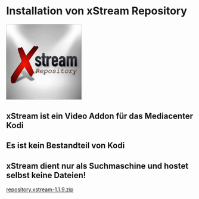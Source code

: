 <html>
  <body>
  <h1>Installation von xStream Repository</h1>
  <img src="icon.png" style="max-width: 40%;">
    <h2>xStream ist ein Video Addon für das Mediacenter Kodi</h2>
    <h2>Es ist kein Bestandteil von Kodi</h2>
    <h2>xStream dient nur als Suchmaschine und hostet selbst keine Dateien!</h2>
  <a href="repository.xstream-1.1.9.zip">repository.xstream-1.1.9.zip</a>
  </body>
</html>
